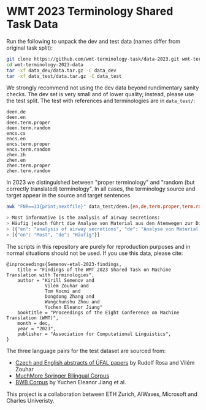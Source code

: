 # WMT 2023 Terminology Shared Task Data

Run the following to unpack the dev and test data (names differ from original task split):
```bash
git clone https://github.com/wmt-terminology-task/data-2023.git wmt-terminology-2023-data
cd wmt-terminology-2023-data
tar -xf data_dev/data.tar.gz -C data_dev
tar -xf data_test/data.tar.gz -C data_test
```

We strongly recommend not using the dev data beyond rundimentary sanity checks.
The dev set is very small and of lower quality; instead, please use the test split.
The test with references and terminologies are in `data_test/`:
```
deen.de
deen.en
deen.term.proper
deen.term.random
encs.cs
encs.en
encs.term.proper
encs.term.random
zhen.zh
zhen.en
zhen.term.proper
zhen.term.random
```

In 2023 we distinguished between "proper terminology" and "random (but correctly translated) terminology".
In all cases, the terminology source and target appear in the source and target sentences. 

```bash
awk "FNR==33{print;nextfile}" data_test/deen.{en,de,term.proper,term.random}

> Most informative is the analysis of airway secretions:
> Häufig jedoch führt die Analyse von Material aus den Atemwegen zur Diagnose:
> [{"en": "analysis of airway secretions", "de": "Analyse von Material aus den Atemwegen"}]
> [{"en": "Most", "de": "Häufig"}]
```

The scripts in this repository are purely for reproduction purposes and in normal situations should not be used.
If you use this data, please cite:

```
@inproceedings{Semenov-etal-2023-findings,
    title = "Findings of the WMT 2023 Shared Task on Machine Translation with Terminologies",
    author = "Kirill Semenov and
              Vilém Zouhar and
              Tom Kocmi and
              Dongdong Zhang and
              Wangchunshu Zhou and
              Yuchen Eleanor Jiang"
    booktitle = "Proceedings of the Eight Conference on Machine Translation (WMT)",
    month = dec,
    year = "2023",
    publisher = "Association for Computational Linguistics",
}
```

The three language pairs for the test dataset are sourced from:
- [Czech and English abstracts of ÚFAL papers](https://lindat.mff.cuni.cz/repository/xmlui/handle/11234/1-4922) by Rudolf Rosa and Vilém Zouhar
- [MuchMore Springer Bilingual Corpus](https://muchmore.dfki.de/resources1.htm)
- [BWB Corpus](https://aclanthology.org/2023.acl-long.435/) by Yuchen Eleanor Jiang et al.

This project is a collaboration between ETH Zurich, AIWaves, Microsoft and Charles Univeristy.
